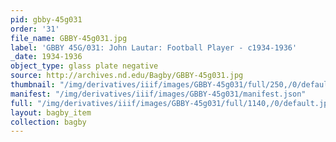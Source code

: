 ```yaml
---
pid: gbby-45g031
order: '31'
file_name: GBBY-45g031.jpg
label: 'GBBY 45G/031: John Lautar: Football Player - c1934-1936'
_date: 1934-1936
object_type: glass plate negative
source: http://archives.nd.edu/Bagby/GBBY-45g031.jpg
thumbnail: "/img/derivatives/iiif/images/GBBY-45g031/full/250,/0/default.jpg"
manifest: "/img/derivatives/iiif/images/GBBY-45g031/manifest.json"
full: "/img/derivatives/iiif/images/GBBY-45g031/full/1140,/0/default.jpg"
layout: bagby_item
collection: bagby
---
```

